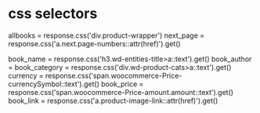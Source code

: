 # css selectors

allbooks = response.css('div.product-wrapper')
next_page = response.css('a.next.page-numbers::attr(href)').get()

book_name = response.css('h3.wd-entities-title>a::text').get() 
book_author = 
book_category = response.css('div.wd-product-cats>a::text').get()
currency = response.css('span.woocommerce-Price-currencySymbol::text').get()
book_price = response.css('span.woocommerce-Price-amount.amount::text').get() 
book_link = response.css('a.product-image-link::attr(href)').get()